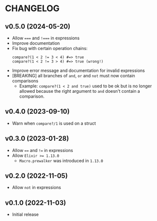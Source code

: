 # CHANGELOG

## v0.5.0 (2024-05-20)

  * Allow `===` and `!===` in expressions
  * Improve documentation
  * Fix bug with certain operation chains:
    ```
    compare?(1 < 2 != 3 < 4) #=> true
    compare?(1 < 2 != 3 > 4) #=> true (wrong!)
    ```
  * Improve error message and documentation for invalid expressions
  * [BREAKING] all branches of `and`, `or` and `not` must now contain comparisons
    * Example: `compare?(1 < 2 and true)` used to be ok but is no longer
      allowed because the right argument to `and` doesn't contain a comparison.

## v0.4.0 (2023-09-10)

  * Warn when `compare?/1` is used on a struct

## v0.3.0 (2023-01-28)

  * Allow `==` and `!=` in expressions
  * Allow `Elixir >= 1.13.0`
    * `Macro.prewalker` was introduced in `1.13.0`

## v0.2.0 (2022-11-05)

  * Allow `not` in expressions

## v0.1.0 (2022-11-03)

  * Initial release
